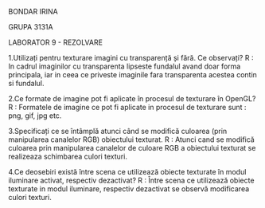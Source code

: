 BONDAR IRINA

GRUPA 3131A

LABORATOR 9 - REZOLVARE

1.Utilizați pentru texturare imagini cu transparență și fără. Ce observați?
	R : In cadrul imaginilor cu transparenta lipseste fundalul avand doar forma principala, iar in ceea ce priveste imaginile fara transparenta acestea contin si fundalul.

2.Ce formate de imagine pot fi aplicate în procesul de texturare în OpenGL?
	R : Formatele de imagine ce pot fi aplicate in procesul de texturare sunt : png, gif, jpg etc.

3.Specificați ce se întâmplă atunci când se modifică culoarea (prin manipularea canalelor RGB) obiectului texturat.
	R : Atunci cand se modifică culoarea prin manipularea canalelor de culoare RGB a
obiectului texturat se realizeaza schimbarea culori texturi.

4.Ce deosebiri există între scena ce utilizează obiecte texturate în modul iluminare activat, respectiv dezactivat?
	R : Între scena ce utilizează obiecte texturate in modul iluminare, respectiv dezactivat se observă modificarea culori texturi.
